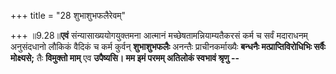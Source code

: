 +++
title = "28 शुभाशुभफलैरेवम्"

+++
॥9.28॥**एवं** संन्यासाख्ययोगयुक्तमना आत्मानं मच्छेषतामन्नियाम्यतैकरसं
कर्म च सर्वं मदाराधनम् अनुसंदधानो लौकिकं वैदिकं च कर्म कुर्वन्
**शुभाशुभफलैः** अनन्तैः प्राचीनकर्माख्यैः **बन्धनैः मत्प्राप्तिविरोधिभिः
सर्वैः मोक्ष्यसे;** तैः **विमुक्तो माम्** एव **उपैष्यसि। मम इमं परमम्
अतिलोकं स्वभावं श्रृणु --**
